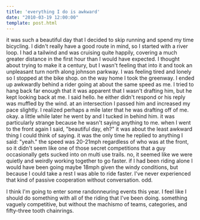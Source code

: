 ```yaml
---
title: 'everything I do is awkward'
date: "2010-03-19 12:00:00"
template: post.html
---
```


it was such a beautiful day that I decided to skip running and spend my time bicycling. I didn't really have a good route in mind, so I started with a river loop. I had a tailwind and was cruising quite happily, covering a much greater distance in the first hour than I would have expected. I thought about trying to make it a century, but I wasn't feeling that into it and took an unpleasant turn north along johnson parkway. I was feeling tired and lonely so I stopped at the bike shop. on the way home I took the greenway. I ended up awkwardly behind a rider going at about the same speed as me. I tried to hang back far enough that it was apparent that I wasn't drafting him, but he kept looking back at me. I said hello. he either didn't respond or his reply was muffled by the wind. at an intersection I passed him and increased my pace slightly. I realized perhaps a mile later that he was drafting off of me. okay. a little while later he went by and I tucked in behind him. it was particularly strange because he wasn't saying anything to me. when I went to the front again I said, "beautiful day, eh?" it was about the least awkward thing I could think of saying. it was the only time he replied to anything I said: "yeah." the speed was 20-21mph regardless of who was at the front, so it didn't seem like one of those secret competitions that a guy occasionally gets sucked into on multi use trails. no, it seemed like we were quietly and weirdly working together to go faster. if I had been riding alone I would have been going maybe 18mph given the windy conditions, but because I could take a rest I was able to ride faster. I've never experienced that kind of passive cooperation without conversation. odd.

I think I'm going to enter some randonneuring events this year. I feel like I should do something with all of the riding that I've been doing. something vaguely competitive, but without the machismo of teams, categories, and fifty-three tooth chainrings.